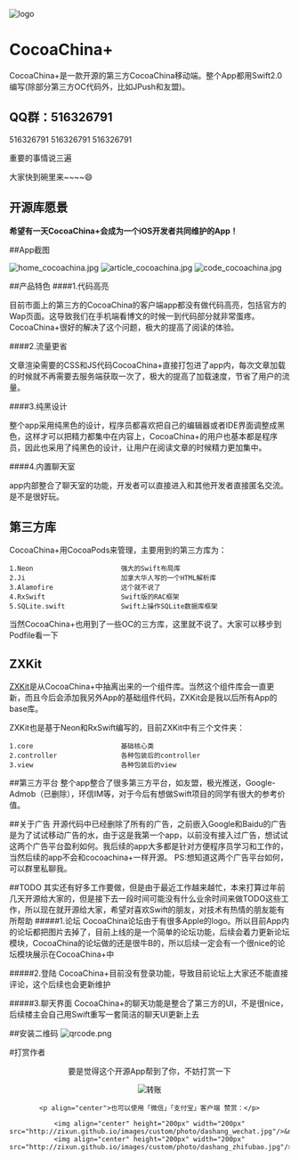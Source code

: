 ![logo](http://zixun.github.io/images/custom/vender/icon.png)
# CocoaChina+
CocoaChina+是一款开源的第三方CocoaChina移动端。整个App都用Swift2.0编写(除部分第三方OC代码外，比如JPush和友盟)。

## QQ群：516326791
516326791
516326791
516326791

重要的事情说三遍

大家快到碗里来~~~~😄

## 开源库愿景
**希望有一天CocoaChina+会成为一个iOS开发者共同维护的App！**

##App截图

![home_cocoachina.jpg](http://zixun.github.io/images/custom/vender/home_cocoachina.jpg)
![article_cocoachina.jpg](http://zixun.github.io/images/custom/vender/article_cocoachina.jpg)
![code_cocoachina.jpg](http://zixun.github.io/images/custom/vender/code_cocoachina.jpg)

##产品特色
####1.代码高亮

目前市面上的第三方的CocoaChina的客户端app都没有做代码高亮，包括官方的Wap页面。这导致我们在手机端看博文的时候一到代码部分就非常蛋疼。CocoaChina+很好的解决了这个问题，极大的提高了阅读的体验。

####2.流量更省

文章渲染需要的CSS和JS代码CocoaChina+直接打包进了app内，每次文章加载的时候就不再需要去服务端获取一次了，极大的提高了加载速度，节省了用户的流量。

####3.纯黑设计

整个app采用纯黑色的设计，程序员都喜欢把自己的编辑器或者IDE界面调整成黑色，这样才可以把精力都集中在内容上，CocoaChina+的用户也基本都是程序员，因此也采用了纯黑色的设计，让用户在阅读文章的时候精力更加集中。

####4.内置聊天室

app内部整合了聊天室的功能，开发者可以直接进入和其他开发者直接匿名交流。是不是很好玩。


## 第三方库
CocoaChina+用CocoaPods来管理，主要用到的第三方库为：

	1.Neon   					强大的Swift布局库
	2.Ji    					加拿大华人写的一个HTML解析库
	3.Alamofire					这个就不说了
	4.RxSwift					Swift版的RAC框架
	5.SQLite.swift				Swift上操作SQLite数据库框架

当然CocoaChina+也用到了一些OC的三方库，这里就不说了。大家可以移步到Podfile看一下

## ZXKit
[ZXKit](https://github.com/zixun/ZXKit)是从CocoaChina+中抽离出来的一个组件库。当然这个组件库会一直更新，而且今后会添加我另外App的基础组件代码，ZXKit会是我以后所有App的base库。

ZXKit也是基于Neon和RxSwift编写的，目前ZXKit中有三个文件夹：
	
	1.core						基础核心类
	2.controller				各种包装后的controller
	3.view						各种包装后的view
	

##第三方平台
整个app整合了很多第三方平台，如友盟，极光推送，Google-Admob（已删除），环信IM等，对于今后有想做Swift项目的同学有很大的参考价值。

##关于广告
开源代码中已经删除了所有的广告，之前嵌入Google和Baidu的广告是为了试试移动广告的水，由于这是我第一个app，以前没有接入过广告，想试试这两个广告平台盈利如何。我后续的app大多都是针对方便程序员学习和工作的，当然后续的app不会和cocoachina+一样开源。
PS:想知道这两个广告平台如何，可以群里私聊我。

##TODO
其实还有好多工作要做，但是由于最近工作越来越忙，本来打算过年前几天开源给大家的，但是接下去一段时间可能没有什么业余时间来做TODO这些工作，所以现在就开源给大家，希望对喜欢Swift的朋友，对技术有热情的朋友能有所帮助
#####1.论坛
CocoaChina论坛由于有很多Apple的logo。所以目前App内的论坛都把图片去掉了，目前上线的是一个简单的论坛功能，后续会着力更新论坛模块，CocoaChina的论坛做的还是很牛B的，所以后续一定会有一个很nice的论坛模块展示在CocoaChina+中

#####2.登陆
CocoaChina+目前没有登录功能，导致目前论坛上大家还不能直接评论，这个后续也会更新维护

#####3.聊天界面
CocoaChina+的聊天功能是整合了第三方的UI，不是很nice，后续楼主会自己用Swift重写一套简洁的聊天UI更新上去

##安装二维码
![qrcode.png](http://zixun.github.io/images/custom/vender/qrcode.png)


#打赏作者

<p align="center">要是觉得这个开源App帮到了你，不妨打赏一下</p>
<div align="center">
<form action="https://shenghuo.alipay.com/send/payment/fill.htm" method="POST" target="_blank" accept-charset="GBK" >
		<input name="optEmail" type="hidden" value="chenyl.exe@gmail.com" />
		<input name="payAmount" type="hidden" value="10" />
		<input id="title" name="title" type="hidden" value="博客打赏，买个包子" />
		<input name="memo" type="hidden" value="CocoaChina+打赏" />
		<input name="pay" type="image" value="转账" src="https://img.alipay.com/sys/personalprod/style/mc/btn-index.png" />
	</form>
	
	<p align="center">也可以使用「微信」「支付宝」客户端 赞赏：</p>

	<img align="center" height="200px" width="200px" src="http://zixun.github.io/images/custom/photo/dashang_wechat.jpg"/>&nbsp&nbsp&nbsp&nbsp
	<img align="center" height="200px" width="200px" src="http://zixun.github.io/images/custom/photo/dashang_zhifubao.jpg"/>
</div>




